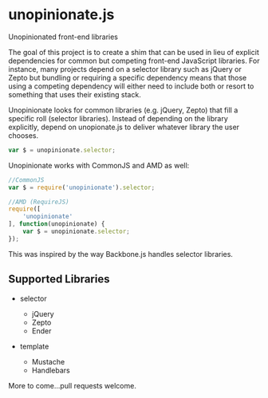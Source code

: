 unopinionate.js
===============
Unopinionated front-end libraries

The goal of this project is to create a shim that can be used in lieu of explicit dependencies for common but competing front-end JavaScript libraries.  For instance, many projects depend on a selector library such as jQuery or Zepto but bundling or requiring a specific dependency means that those using a competing dependency will either need to include both or resort to something that uses their existing stack.

Unopinionate looks for common libraries (e.g. jQuery, Zepto) that fill a specific roll (selector libraries).  Instead of depending on the library explicitly, depend on unopionate.js to deliver whatever library the user chooses.

```javascript
var $ = unopinionate.selector;
```

Unopinionate works with CommonJS and AMD as well:

```javascript
//CommonJS
var $ = require('unopinionate').selector;

//AMD (RequireJS)
require([
    'unopinionate'
], function(unopinionate) {
    var $ = unopinionate.selector;
});
```

This was inspired by the way Backbone.js handles selector libraries.

Supported Libraries
-------------------
- selector
    - jQuery
    - Zepto
    - Ender

- template
    - Mustache
    - Handlebars

More to come...pull requests welcome.

